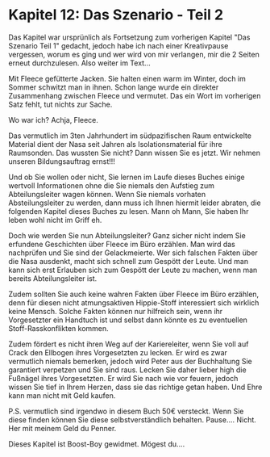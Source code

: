 # Kapitel 12: Das Szenario - Teil 2

Das Kapitel war ursprünlich als Fortsetzung zum vorherigen Kapitel "Das Szenario Teil 1" gedacht, jedoch habe ich nach einer Kreativpause vergessen, worum es ging und wer wird von mir verlangen, mir die 2 Seiten erneut durchzulesen. Also weiter im Text...

Mit Fleece gefütterte Jacken. Sie halten einen warm im Winter, doch im Sommer schwitzt man in ihnen. Schon lange wurde ein direkter Zusammenhang zwischen Fleece und vermutet. Das ein Wort im vorherigen Satz fehlt, tut nichts zur Sache.

Wo war ich? Achja, Fleece.

Das vermutlich im 3ten Jahrhundert im südpazifischen Raum entwickelte Material dient der Nasa seit Jahren als Isolationsmaterial für ihre Raumsonden. Das wussten Sie nicht? Dann wissen Sie es jetzt. Wir nehmen unseren Bildungsauftrag ernst!!!

Und ob Sie wollen oder nicht, Sie lernen im Laufe dieses Buches einige wertvoll Informationen ohne die Sie niemals den Aufstieg zum Abteilungsleiter wagen können. Wenn Sie niemals vorhaten Absteilungsleiter zu werden, dann muss ich Ihnen hiermit leider abraten, die folgenden Kapitel dieses Buches zu lesen. Mann oh Mann, Sie haben Ihr leben wohl nicht im Griff eh.

Doch wie werden Sie nun Abteilungsleiter? Ganz sicher nicht indem Sie erfundene Geschichten über Fleece im Büro erzählen. Man wird das nachprüfen und Sie sind der Gelackmeierte. Wer sich falschen Fakten über die Nasa ausdenkt, macht sich schnell zum Gespött der Leute. Und man kann sich erst Erlauben sich zum Gespött der Leute zu machen, wenn man bereits Abteilungsleiter ist.

Zudem sollten Sie auch keine wahren Fakten über Fleece im Büro erzählen, denn für diesen nicht atmungsaktiven Hippie-Stoff interessiert sich wirklich keine Mensch. Solche Fakten können nur hilfreich sein, wenn ihr Vorgesetzter ein Handtuch ist und selbst dann könnte es zu eventuellen Stoff-Rasskonflikten kommen.

Zudem fördert es nicht ihren Weg auf der Kariereleiter, wenn Sie voll auf Crack den Ellbogen ihres Vorgesetzten zu lecken. Er wird es zwar vermutlich niemals bemerken, jedoch wird Peter aus der Buchhaltung Sie garantiert verpetzen und Sie sind raus. Lecken Sie daher lieber high die Fußnägel ihres Vorgesetzten.
Er wird Sie nach wie vor feuern, jedoch wissen Sie tief in Ihrem Herzen, dass sie das richtige getan haben. Und Ehre kann man nicht mit Geld kaufen.

P.S. vermutlich sind irgendwo in diesem Buch 50€ versteckt. Wenn Sie diese finden können Sie diese selbstverständlich behalten. Pause.... Nicht. Her mit meinem Geld du Penner.

Dieses Kapitel ist Boost-Boy gewidmet. Mögest du....
